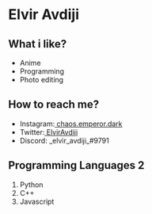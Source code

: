 <h1>Elvir Avdiji</h1>
<h2>What i like?</h2>
<ul>
<li>Anime</li>
<li>Programming</li>
<li>Photo editing</li>
</ul>
<h2>How to reach me?</h2>
<ul>
<li name="instagram">Instagram:<a href="https://instagram.com/chaos.emperor.dark/"> chaos.emperor.dark</a></li>
<li name="twitter">Twitter:<a href="https://twitter.com/ElvirAvdiji"> ElvirAvdiji</a></li>
<li name="discord">Discord: _elvir_avdiji_#9791</li>
</ul>
<h2>Programming Languages 2</h2>
<ol>
<li> Python</li>
<li>C++</li>
<li>Javascript</li>
</ol>